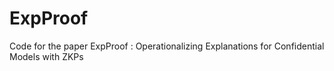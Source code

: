 # ExpProof
Code for the paper ExpProof : Operationalizing Explanations for Confidential Models with ZKPs
